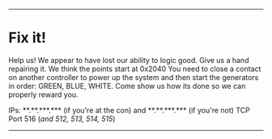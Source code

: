 ----

# Fix it!

Help us! We appear to have lost our ability to logic good.
Give us a hand repairing it. We think the points start at 0x2040
You need to close a contact on another controller to power up the system and then start the generators in order: GREEN, BLUE, WHITE.
Come show us how its done so we can properly reward you.

IPs: \*\*.\*\*.\*\*\*.\*\*\* (if you're at the con) and \*\*.\*\*.\*\*\*.\*\*\* (if you're not) TCP Port 516 (*and 512, 513, 514, 515*)

----
